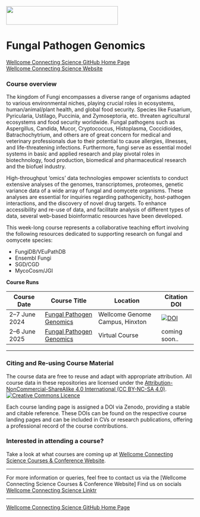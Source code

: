 <img src="https://coursesandconferences.wellcomeconnectingscience.org/wp-content/themes/wcc_courses_and_conferences/dist/assets/svg/logo.svg" width="300" height="50"> 

# Fungal Pathogen Genomics 

[Wellcome Connecting Science GitHub Home Page](https://github.com/WCSCourses) <br /> 
[Wellcome Connecting Science Website](https://coursesandconferences.wellcomeconnectingscience.org/)

### Course overview

The kingdom of Fungi encompasses a diverse range of organisms adapted to various environmental niches, playing crucial roles in ecosystems, human/animal/plant health, and global food security. Species like Fusarium, Pyricularia, Ustilago, Puccinia, and Zymoseptoria, etc. threaten agricultural ecosystems and food security worldwide. Fungal pathogens such as Aspergillus, Candida, Mucor, Cryptococcus, Histoplasma, Coccidioides, Batrachochytrium, and others are of great concern for medical and veterinary professionals due to their potential to cause allergies, illnesses, and life-threatening infections. Furthermore, fungi serve as essential model systems in basic and applied research and play pivotal roles in biotechnology, food production, biomedical and pharmaceutical research and the biofuel industry.

High-throughput ‘omics’ data technologies empower scientists to conduct extensive analyses of the genomes, transcriptomes, proteomes, genetic variance data of a wide array of fungal and oomycete organisms. These analyses are essential for inquiries regarding pathogenicity, host-pathogen interactions, and the discovery of novel drug targets. To enhance accessibility and re-use of data, and facilitate analysis of different types of data, several web-based bioinformatic resources have been developed.

This week-long course represents a collaborative teaching effort involving the following resources dedicated to supporting research on fungal and oomycete species:

- FungiDB/VEuPathDB
- Ensembl Fungi
- SGD/CGD
- MycoCosm/JGI

**Course Runs**      

| Course Date | Course Title | Location |Citation DOI |
|-------------|--------------|----------|-------------|
| 2–7 June 2024 | [Fungal Pathogen Genomics](https://github.com/WCSCourses/Fungal_Pathogen_Genomics) | Wellcome Genome Campus, Hinxton |[![DOI](https://zenodo.org/badge/DOI/10.5281/zenodo.14038717.svg)](https://doi.org/10.5281/zenodo.14038717) |
| 2–6 June 2025 | [Fungal Pathogen Genomics](https://github.com/WCSCourses/Fungal_Pathogen_Genomics_2025) | Virtual Course | coming soon..  |

******

### Citing and Re-using Course Material

The course data are free to reuse and adapt with appropriate attribution. All course data in these repositories are licensed under the <a rel="license" href="https://creativecommons.org/licenses/by-nc-sa/4.0/">Attribution-NonCommercial-ShareAlike 4.0 International (CC BY-NC-SA 4.0)</a>. <a rel="license" href="http://creativecommons.org/licenses/by/4.0/"><img alt="Creative Commons Licence" style="border-width:0" src="https://i.creativecommons.org/l/by-nc-sa/4.0/88x31.png" /></a><br /> 

Each course landing page is assigned a DOI via Zenodo, providing a stable and citable reference. These DOIs can be found on the respective course landing pages and can be included in CVs or research publications, offering a professional record of the course contributions.

### Interested in attending a course?

Take a look at what courses are coming up at [Wellcome Connecting Science Courses & Conference Website](https://coursesandconferences.wellcomeconnectingscience.org/our-events/).

---

For more information or queries, feel free to contact us via the [Wellcome Connecting Science Courses & Conference Website]
Find us on socials [Wellcome Connecting Science Linktr](https://linktr.ee/eventswcs)

---

[Wellcome Connecting Science GitHub Home Page](https://github.com/WCSCourses) 

